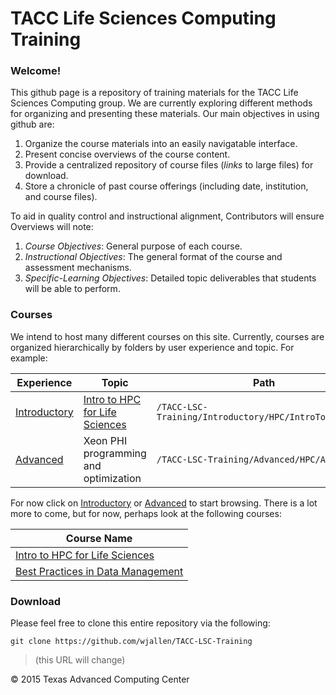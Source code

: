 # TACC Life Sciences Computing Training

### Welcome!

This github page is a repository of training materials for the TACC Life
Sciences Computing group. We are currently exploring different methods for
organizing and presenting these materials. Our main objectives in using github
are:

1. Organize the course materials into an easily navigatable interface. 
2. Present concise overviews of the course content.
3. Provide a centralized repository of course files (*links* to large files) for download.
4. Store a chronicle of past course offerings (including date, institution, and course files).

To aid in quality control and instructional alignment, Contributors will ensure Overviews will note:

1. *Course Objectives*:  General purpose of each course. 
2. *Instructional Objectives*: The general format of the course and assessment mechanisms.
3. *Specific-Learning Objectives*: Detailed topic deliverables that students will be able to perform.

### Courses

We intend to host many different courses on this site.
Currently, courses are organized hierarchically by folders by user experience and topic.
For example:

Experience | Topic | Path
-----------|-------|-------
[Introductory](/Introductory) | [Intro to HPC for Life Sciences](/Introductory/HPC/IntroToHPCforLSC)| `/TACC-LSC-Training/Introductory/HPC/IntroToHPCforLSC`
[Advanced](/Advanced) | Xeon PHI programming and optimization | `/TACC-LSC-Training/Advanced/HPC/AdvXeonPHI`

For now click on [Introductory](/Introductory) or [Advanced](/Advanced) to start browsing.
There is a lot more to come, but for now, perhaps look at the following courses:

Course Name |
----------- |
[Intro to HPC for Life Sciences](/Introductory/HPC/IntroToHPCforLSC) |
[Best Practices in Data Management](/Introductory/HPC/DataManagement) |


### Download

Please feel free to clone this entire repository via the following:

```
git clone https://github.com/wjallen/TACC-LSC-Training
```
>\(this URL will change\)



&copy; 2015 Texas Advanced Computing Center

